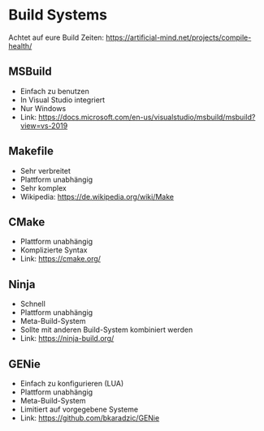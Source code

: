 # Build Systems 

Achtet auf eure Build Zeiten: https://artificial-mind.net/projects/compile-health/

## MSBuild 

- Einfach zu benutzen 
- In Visual Studio integriert 
- Nur Windows 
- Link: https://docs.microsoft.com/en-us/visualstudio/msbuild/msbuild?view=vs-2019 

## Makefile 

- Sehr verbreitet 
- Plattform unabhängig 
- Sehr komplex 
- Wikipedia: https://de.wikipedia.org/wiki/Make 

## CMake 

- Plattform unabhängig 
- Komplizierte Syntax 
- Link: https://cmake.org/ 

## Ninja 

- Schnell 
- Plattform unabhängig 
- Meta-Build-System 
- Sollte mit anderen Build-System kombiniert werden 
- Link: https://ninja-build.org/ 

## GENie 

- Einfach zu konfigurieren (LUA) 
- Plattform unabhängig 
- Meta-Build-System 
- Limitiert auf vorgegebene Systeme 
- Link: https://github.com/bkaradzic/GENie 
